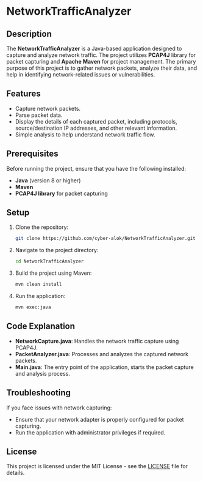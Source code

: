 # NetworkTrafficAnalyzer

## Description

The **NetworkTrafficAnalyzer** is a Java-based application designed to capture and analyze network traffic. The project utilizes **PCAP4J** library for packet capturing and **Apache Maven** for project management. The primary purpose of this project is to gather network packets, analyze their data, and help in identifying network-related issues or vulnerabilities. 

## Features

- Capture network packets.
- Parse packet data.
- Display the details of each captured packet, including protocols, source/destination IP addresses, and other relevant information.
- Simple analysis to help understand network traffic flow.

## Prerequisites

Before running the project, ensure that you have the following installed:

- **Java** (version 8 or higher)
- **Maven**
- **PCAP4J library** for packet capturing

## Setup

1. Clone the repository:

    ```bash
    git clone https://github.com/cyber-alok/NetworkTrafficAnalyzer.git
    ```

2. Navigate to the project directory:

    ```bash
    cd NetworkTrafficAnalyzer
    ```

3. Build the project using Maven:

    ```bash
    mvn clean install
    ```

4. Run the application:

    ```bash
    mvn exec:java
    ```

## Code Explanation

- **NetworkCapture.java**: Handles the network traffic capture using PCAP4J.
- **PacketAnalyzer.java**: Processes and analyzes the captured network packets.
- **Main.java**: The entry point of the application, starts the packet capture and analysis process.

## Troubleshooting

If you face issues with network capturing:

- Ensure that your network adapter is properly configured for packet capturing.
- Run the application with administrator privileges if required.

## License

This project is licensed under the MIT License - see the [LICENSE](LICENSE) file for details.


